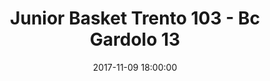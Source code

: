 ---
title: Junior Basket Trento 103 - Bc Gardolo 13
date: 2017-11-09 18:00:00
squadra-a: Junior Basket Trento
punteggio-a: 13
squadra-b: Bc Gardolo
punteggio-b: 103
partite/squadra: under-13-17-18
luogo: PALESTRA 'MANAZZON'
categoria: under 13
---